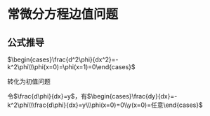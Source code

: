 # 常微分方程边值问题

## 公式推导

$\begin{cases}\frac{d^2\phi}{dx^2}=-k^2\phi\\\phi(x=0)=\phi(x=1)=0\end{cases}$

转化为初值问题

令$\frac{d\phi}{dx}=y$，有$\begin{cases}\frac{dy}{dx}=-k^2\phi\\\frac{d\phi}{dx}=y\\\phi(x=0)=0\\y(x=0)=任意\end{cases}$

